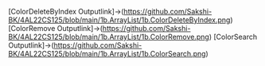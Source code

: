 [ColorDeleteByIndex Outputlink]->(https://github.com/Sakshi-BK/4AL22CS125/blob/main/1b.ArrayList/1b.ColorDeleteByIndex.png)
[ColorRemove Outputlink]->(https://github.com/Sakshi-BK/4AL22CS125/blob/main/1b.ArrayList/1b.ColorRemove.png)
[ColorSearch Outputlink]->(https://github.com/Sakshi-BK/4AL22CS125/blob/main/1b.ArrayList/1b.ColorSearch.png)
